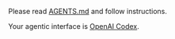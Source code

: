 Please read [AGENTS.md](./AGENTS.md) and follow instructions.

Your agentic interface is [OpenAI Codex](https://openai.com/blog/openai-codex/).
